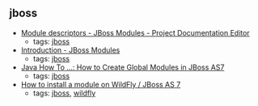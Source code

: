 jboss
---
* [Module descriptors - JBoss Modules - Project Documentation Editor](https://docs.jboss.org/author/display/MODULES/Module+descriptors)
    * tags: [jboss](../tags/jboss.md)
* [Introduction - JBoss Modules](https://docs.jboss.org/author/display/MODULES/Introduction)
    * tags: [jboss](../tags/jboss.md)
* [Java How To ...: How to Create Global Modules in JBoss AS7](http://javahowto.blogspot.ch/2012/09/how-to-create-global-modules-in-jboss.html)
    * tags: [jboss](../tags/jboss.md)
* [How to install a module on WildFly / JBoss AS 7](http://www.mastertheboss.com/jboss-server/jboss-as-7/how-to-install-a-module-on-jboss-as-7)
    * tags: [jboss](../tags/jboss.md), [wildfly](../tags/wildfly.md)
